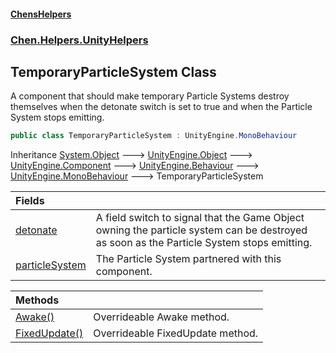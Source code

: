 #### [ChensHelpers](index 'index')
### [Chen.Helpers.UnityHelpers](Chen_Helpers_UnityHelpers 'Chen.Helpers.UnityHelpers')
## TemporaryParticleSystem Class
A component that should make temporary Particle Systems destroy themselves when the detonate switch is set to true and when the Particle System stops emitting.  
```csharp
public class TemporaryParticleSystem : UnityEngine.MonoBehaviour
```

Inheritance [System.Object](https://docs.microsoft.com/en-us/dotnet/api/System.Object 'System.Object') &#129106; [UnityEngine.Object](https://docs.microsoft.com/en-us/dotnet/api/UnityEngine.Object 'UnityEngine.Object') &#129106; [UnityEngine.Component](https://docs.microsoft.com/en-us/dotnet/api/UnityEngine.Component 'UnityEngine.Component') &#129106; [UnityEngine.Behaviour](https://docs.microsoft.com/en-us/dotnet/api/UnityEngine.Behaviour 'UnityEngine.Behaviour') &#129106; [UnityEngine.MonoBehaviour](https://docs.microsoft.com/en-us/dotnet/api/UnityEngine.MonoBehaviour 'UnityEngine.MonoBehaviour') &#129106; TemporaryParticleSystem  

| Fields | |
| :--- | :--- |
| [detonate](Chen_Helpers_UnityHelpers_TemporaryParticleSystem_detonate 'Chen.Helpers.UnityHelpers.TemporaryParticleSystem.detonate') | A field switch to signal that the Game Object owning the particle system can be destroyed as soon as the Particle System stops emitting.<br/> |
| [particleSystem](Chen_Helpers_UnityHelpers_TemporaryParticleSystem_particleSystem 'Chen.Helpers.UnityHelpers.TemporaryParticleSystem.particleSystem') | The Particle System partnered with this component.<br/> |

| Methods | |
| :--- | :--- |
| [Awake()](Chen_Helpers_UnityHelpers_TemporaryParticleSystem_Awake() 'Chen.Helpers.UnityHelpers.TemporaryParticleSystem.Awake()') | Overrideable Awake method.<br/> |
| [FixedUpdate()](Chen_Helpers_UnityHelpers_TemporaryParticleSystem_FixedUpdate() 'Chen.Helpers.UnityHelpers.TemporaryParticleSystem.FixedUpdate()') | Overrideable FixedUpdate method.<br/> |
